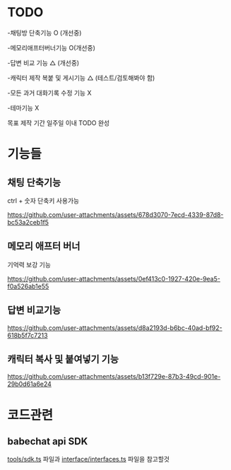 
# TODO

-채팅방 단축기능 O (개선중)

-메모리애프터버너기능 O(개선중)

-답변 비교 기능 △ (개선중)

-캐릭터 제작 복붙 및 게시기능 △ (테스트/검토해봐야 함)

-모든 과거 대화기록 수정 기능 X

-테마기능 X

목표 제작 기간 일주일 이내 TODO 완성

# 기능들
## 채팅 단축기능

ctrl + 숫자 단축키 사용가능

https://github.com/user-attachments/assets/678d3070-7ecd-4339-87d8-bc53a2ceb1f5

## 메모리 애프터 버너

기억력 보강 기능

https://github.com/user-attachments/assets/0ef413c0-1927-420e-9ea5-f0a526ab1e55

## 답변 비교기능

https://github.com/user-attachments/assets/d8a2193d-b6bc-40ad-bf92-618b5f7c7213

## 캐릭터 복사 및 붙여넣기 기능



https://github.com/user-attachments/assets/b13f729e-87b3-49cd-901e-29b0d61a6e24



# 코드관련
## babechat api SDK
[tools/sdk.ts](https://github.com/sickwrtn/BetterBabechat/blob/main/source/tools/sdk.ts) 파일과 [interface/interfaces.ts](https://github.com/sickwrtn/BetterBabechat/blob/main/source/interface/interfaces.ts) 파일을 참고할것




